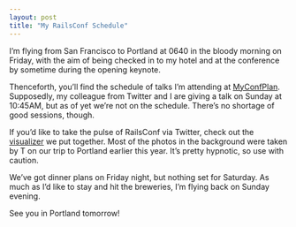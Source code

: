 ```yaml
---
layout: post
title: "My RailsConf Schedule"
---
```





I’m flying from San Francisco to Portland at 0640 in the bloody morning on Friday, with the aim of being checked in to my hotel and at the conference by sometime during the opening keynote.

Thenceforth, you’ll find the schedule of talks I’m attending at [MyConfPlan](http://myconfplan.com/conferences/RailsConf2007/users/al3x). Supposedly, my colleague from Twitter and I are giving a talk on Sunday at 10:45AM, but as of yet we’re not on the schedule. There’s no shortage of good sessions, though.

If you’d like to take the pulse of RailsConf via Twitter, check out the [visualizer](http://twitter.com/flash/railsconf/) we put together. Most of the photos in the background were taken by T on our trip to Portland earlier this year. It’s pretty hypnotic, so use with caution.

We’ve got dinner plans on Friday night, but nothing set for Saturday. As much as I’d like to stay and hit the breweries, I’m flying back on Sunday evening.

See you in Portland tomorrow!
